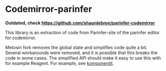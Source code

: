 # Codemirror-parinfer


**Outdated, check https://github.com/shaunlebron/parinfer-codemirror**

This library is an extraction of code from Parinfer-site of the parinfer editor
for codemirror.

Metosin fork removes the global state and simplifies code quite a bit. Several
workarounds were removed, and it is possible that this breaks the code
in some cases. The simplified API should make it easy to use this with
for example Reagent. For example, see [komponentit](http://metosin.github.io/komponentit/#!/example.codemirror).
